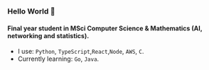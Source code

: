 ### Hello World 👋

#### Final year student in MSci Computer Science & Mathematics (AI, networking and statistics).

- I use: `Python`, `TypeScript`,`React`,`Node`, `AWS`, `C`.
- Currently learning: `Go`, `Java`.





